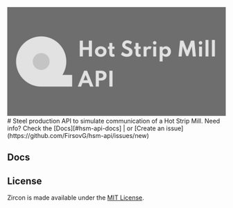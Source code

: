 <img src="LOGO.JPG" alt="Logo" />
# Steel production API to simulate communication of a Hot Strip Mill.
Need info? Check the [Docs][#hsm-api-docs]
 | or [Create an issue](https://github.com/FirsovG/hsm-api/issues/new)

## Docs

## License

Zircon is made available under the [MIT License](https://github.com/FirsovG/hsm-api/blob/main/LICENSE).
